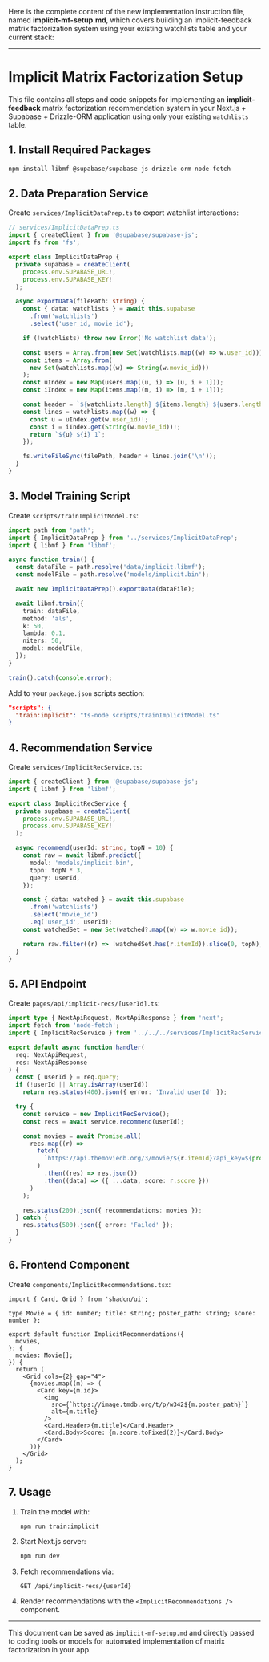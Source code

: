 Here is the complete content of the new implementation instruction file, named **implicit-mf-setup.md**, which covers building an implicit-feedback matrix factorization system using your existing watchlists table and your current stack:

---

# Implicit Matrix Factorization Setup

This file contains all steps and code snippets for implementing an **implicit-feedback** matrix factorization recommendation system in your Next.js + Supabase + Drizzle-ORM application using only your existing `watchlists` table.

## 1. Install Required Packages

```bash
npm install libmf @supabase/supabase-js drizzle-orm node-fetch
```

## 2. Data Preparation Service

Create `services/ImplicitDataPrep.ts` to export watchlist interactions:

```ts
// services/ImplicitDataPrep.ts
import { createClient } from '@supabase/supabase-js';
import fs from 'fs';

export class ImplicitDataPrep {
  private supabase = createClient(
    process.env.SUPABASE_URL!,
    process.env.SUPABASE_KEY!
  );

  async exportData(filePath: string) {
    const { data: watchlists } = await this.supabase
      .from('watchlists')
      .select('user_id, movie_id');

    if (!watchlists) throw new Error('No watchlist data');

    const users = Array.from(new Set(watchlists.map((w) => w.user_id)));
    const items = Array.from(
      new Set(watchlists.map((w) => String(w.movie_id)))
    );
    const uIndex = new Map(users.map((u, i) => [u, i + 1]));
    const iIndex = new Map(items.map((m, i) => [m, i + 1]));

    const header = `${watchlists.length} ${items.length} ${users.length}\n`;
    const lines = watchlists.map((w) => {
      const u = uIndex.get(w.user_id)!;
      const i = iIndex.get(String(w.movie_id))!;
      return `${u} ${i} 1`;
    });

    fs.writeFileSync(filePath, header + lines.join('\n'));
  }
}
```

## 3. Model Training Script

Create `scripts/trainImplicitModel.ts`:

```ts
import path from 'path';
import { ImplicitDataPrep } from '../services/ImplicitDataPrep';
import { libmf } from 'libmf';

async function train() {
  const dataFile = path.resolve('data/implicit.libmf');
  const modelFile = path.resolve('models/implicit.bin');

  await new ImplicitDataPrep().exportData(dataFile);

  await libmf.train({
    train: dataFile,
    method: 'als',
    k: 50,
    lambda: 0.1,
    niters: 50,
    model: modelFile,
  });
}

train().catch(console.error);
```

Add to your `package.json` scripts section:

```json
"scripts": {
  "train:implicit": "ts-node scripts/trainImplicitModel.ts"
}
```

## 4. Recommendation Service

Create `services/ImplicitRecService.ts`:

```ts
import { createClient } from '@supabase/supabase-js';
import { libmf } from 'libmf';

export class ImplicitRecService {
  private supabase = createClient(
    process.env.SUPABASE_URL!,
    process.env.SUPABASE_KEY!
  );

  async recommend(userId: string, topN = 10) {
    const raw = await libmf.predict({
      model: 'models/implicit.bin',
      topn: topN * 3,
      query: userId,
    });

    const { data: watched } = await this.supabase
      .from('watchlists')
      .select('movie_id')
      .eq('user_id', userId);
    const watchedSet = new Set(watched?.map((w) => w.movie_id));

    return raw.filter((r) => !watchedSet.has(r.itemId)).slice(0, topN);
  }
}
```

## 5. API Endpoint

Create `pages/api/implicit-recs/[userId].ts`:

```ts
import type { NextApiRequest, NextApiResponse } from 'next';
import fetch from 'node-fetch';
import { ImplicitRecService } from '../../../services/ImplicitRecService';

export default async function handler(
  req: NextApiRequest,
  res: NextApiResponse
) {
  const { userId } = req.query;
  if (!userId || Array.isArray(userId))
    return res.status(400).json({ error: 'Invalid userId' });

  try {
    const service = new ImplicitRecService();
    const recs = await service.recommend(userId);

    const movies = await Promise.all(
      recs.map((r) =>
        fetch(
          `https://api.themoviedb.org/3/movie/${r.itemId}?api_key=${process.env.TMDB_KEY}`
        )
          .then((res) => res.json())
          .then((data) => ({ ...data, score: r.score }))
      )
    );

    res.status(200).json({ recommendations: movies });
  } catch {
    res.status(500).json({ error: 'Failed' });
  }
}
```

## 6. Frontend Component

Create `components/ImplicitRecommendations.tsx`:

```tsx
import { Card, Grid } from 'shadcn/ui';

type Movie = { id: number; title: string; poster_path: string; score: number };

export default function ImplicitRecommendations({
  movies,
}: {
  movies: Movie[];
}) {
  return (
    <Grid cols={2} gap="4">
      {movies.map((m) => (
        <Card key={m.id}>
          <img
            src={`https://image.tmdb.org/t/p/w342${m.poster_path}`}
            alt={m.title}
          />
          <Card.Header>{m.title}</Card.Header>
          <Card.Body>Score: {m.score.toFixed(2)}</Card.Body>
        </Card>
      ))}
    </Grid>
  );
}
```

## 7. Usage

1. Train the model with:

   ```bash
   npm run train:implicit
   ```

2. Start Next.js server:

   ```bash
   npm run dev
   ```

3. Fetch recommendations via:

   ```
   GET /api/implicit-recs/{userId}
   ```

4. Render recommendations with the `<ImplicitRecommendations />` component.

---

This document can be saved as `implicit-mf-setup.md` and directly passed to coding tools or models for automated implementation of matrix factorization in your app.
